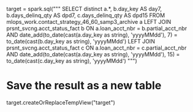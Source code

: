target = spark.sql("""
    SELECT distinct a.*, 
                    b.day_key AS day7, 
                    b.days_delinq_qty AS dpd7,
                    c.days_delinq_qty AS dpd15
    FROM mlops_work.contact_strategy_46_60_samp3_archive a
    LEFT JOIN prsnt_svcng.acct_status_fact b
    ON a.loan_acct_nbr = b.partial_acct_nbr
    AND date_add(to_date(cast(a.day_key as string), 'yyyyMMdd'), 7) = to_date(cast(b.day_key as string), 'yyyyMMdd')
    LEFT JOIN prsnt_svcng.acct_status_fact c
    ON a.loan_acct_nbr = c.partial_acct_nbr
    AND date_add(to_date(cast(a.day_key as string), 'yyyyMMdd'), 15) = to_date(cast(c.day_key as string), 'yyyyMMdd')
""")

# Save the result as a new table
target.createOrReplaceTempView("target")
